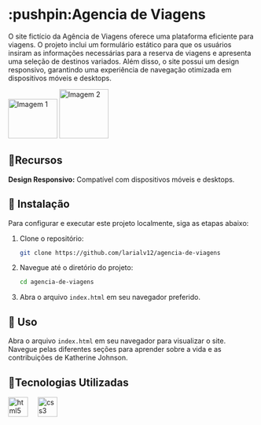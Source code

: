 <h1>:pushpin:Agencia de Viagens</h1>

O site fictício da Agência de Viagens oferece uma plataforma eficiente para viagens. O projeto inclui um formulário estático para que os usuários insiram as informações necessárias para a reserva de viagens e apresenta uma seleção de destinos variados. Além disso, o site possui um design responsivo, garantindo uma experiência de navegação otimizada em dispositivos móveis e desktops.


<div align="left">
  <img src="https://github.com/user-attachments/assets/456f9dba-1f64-479d-b99d-7ed60a54c48a" alt="Imagem 1" style="width: 100px; height: 80px;">
  <img src="" alt="Imagem 2" style="width: 100px; height: auto;">
</div>


## :floppy_disk:Recursos


 **Design Responsivo:** Compatível com dispositivos móveis e desktops.


## :key: Instalação

Para configurar e executar este projeto localmente, siga as etapas abaixo:

1. Clone o repositório:
    ```bash
    git clone https://github.com/larialv12/agencia-de-viagens
    ```

2. Navegue até o diretório do projeto:
    ```bash
    cd agencia-de-viagens
    ```

3. Abra o arquivo `index.html` em seu navegador preferido.

## :dart: Uso

Abra o arquivo `index.html` em seu navegador para visualizar o site. Navegue pelas diferentes seções para aprender sobre a vida e as contribuições de Katherine Johnson.

## :round_pushpin:Tecnologias Utilizadas

<div align="left">
  <img src="https://cdn.jsdelivr.net/gh/devicons/devicon/icons/html5/html5-original.svg" height="40" alt="html5 logo"  />
  <img width="12" />
  <img src="https://cdn.jsdelivr.net/gh/devicons/devicon/icons/css3/css3-original.svg" height="40" alt="css3 logo"  />
  <img width="12" />
  
</div>

